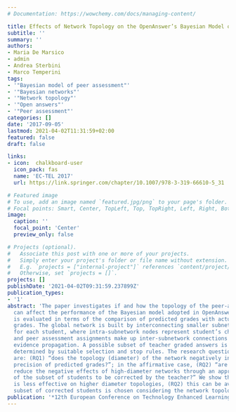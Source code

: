 ```yaml
---
# Documentation: https://wowchemy.com/docs/managing-content/

title: Effects of Network Topology on the OpenAnswer’s Bayesian Model of Peer Assessment
subtitle: ''
summary: ''
authors:
- Maria De Marsico
- admin
- Andrea Sterbini
- Marco Temperini
tags:
- '"Bayesian model of peer assessment"'
- '"Bayesian networks"'
- '"Network topology"'
- '"Open answers"'
- '"Peer assessment"'
categories: []
date: '2017-09-05'
lastmod: 2021-04-02T11:31:59+02:00
featured: false
draft: false

links:
- icon:  chalkboard-user
  icon_pack: fas
  name: 'EC-TEL 2017'
  url: https://link.springer.com/chapter/10.1007/978-3-319-66610-5_31

# Featured image
# To use, add an image named `featured.jpg/png` to your page's folder.
# Focal points: Smart, Center, TopLeft, Top, TopRight, Left, Right, BottomLeft, Bottom, BottomRight.
image:
  caption: ''
  focal_point: 'Center'
  preview_only: false

# Projects (optional).
#   Associate this post with one or more of your projects.
#   Simply enter your project's folder or file name without extension.
#   E.g. `projects = ["internal-project"]` references `content/project/deep-learning/index.md`.
#   Otherwise, set `projects = []`.
projects: []
publishDate: '2021-04-02T09:31:59.237899Z'
publication_types:
- '1'
abstract: 'The paper investigates if and how the topology of the peer-assessment network
  can affect the performance of the Bayesian model adopted in OpenAnswer. Performance
  is evaluated in terms of the comparison of predicted grades with actual teacher’s
  grades. The global network is built by interconnecting smaller subnetworks, one
  for each student, where intra-subnetwork nodes represent student’s characteristics,
  and peer assessment assignments make up inter-subnetwork connections and determine
  evidence propagation. A possible subset of teacher graded answers is dynamically
  determined by suitable selection and stop rules. The research questions addressed
  are: (RQ1) “does the topology (diameter) of the network negatively influence the
  precision of predicted grades?”; in the affirmative case, (RQ2) “are we able to
  reduce the negative effects of high-diameter networks through an appropriate choice
  of the subset of students to be corrected by the teacher?” We show that (RQ1) OpenAnswer
  is less effective on higher diameter topologies, (RQ2) this can be avoided if the
  subset of corrected students is chosen considering the network topology.'
publication: '*12th European Conference on Technology Enhanced Learning (EC-TEL 2017)*'
---
```

